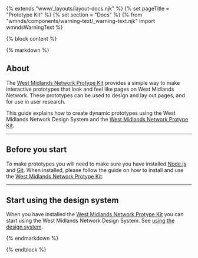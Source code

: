 {% extends "www/_layouts/layout-docs.njk" %}
{% set pageTitle = "Prototype Kit" %}
{% set section = "Docs" %}
{% from "wmnds/components/warning-text/_warning-text.njk" import wmndsWarningText %}

{% block content %}

{% markdown %}

## About

The <a href="https://github.com/wmcadigital/wmn-prototype-kit" target="_blank" class="wmnds-link">West Midlands Network Protype Kit</a> provides a simple way to make interactive prototypes that look and feel like pages on West Midlands Network. These prototypes can be used to design and lay out pages, and for use in user research.

This guide explains how to create dynamic prototypes using the West Midlands Network Design System and the <a href="https://github.com/wmcadigital/wmn-prototype-kit" target="_blank" class="wmnds-link">West Midlands Network Protype Kit</a>.

---

## Before you start

To make prototypes you will need to make sure you have installed <a href="https://nodejs.org/en/" target="_blank" class="wmnds-link">Node.js</a> and <a href="https://git-scm.com/" target="_blank" class="wmnds-link">Git</a>. When installed, please follow the guide on how to install and use the <a href="https://github.com/wmcadigital/wmn-prototype-kit" target="_blank" class="wmnds-link">West Midlands Network Protype Kit</a>.

---

## Start using the design system

When you have installed the <a href="https://github.com/wmcadigital/wmn-prototype-kit" target="_blank" class="wmnds-link">West Midlands Network Protype Kit</a> you can start using the West Midlands Network Design System. See [using the design system](../using-the-design-system/).

{% endmarkdown %}

{% endblock %}
